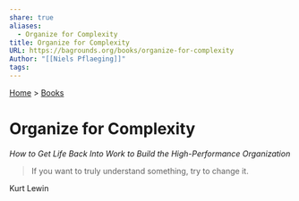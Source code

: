 ```yaml
---  
share: true  
aliases:  
  - Organize for Complexity  
title: Organize for Complexity  
URL: https://bagrounds.org/books/organize-for-complexity  
Author: "[[Niels Pflaeging]]"  
tags:   
---  
```

[Home](../index.md) > [Books](./index.md)  
# Organize for Complexity  
_How to Get Life Back Into Work to Build the High-Performance Organization_  
  
> If you want to truly understand something, try to change it.  
  
Kurt Lewin  
  
